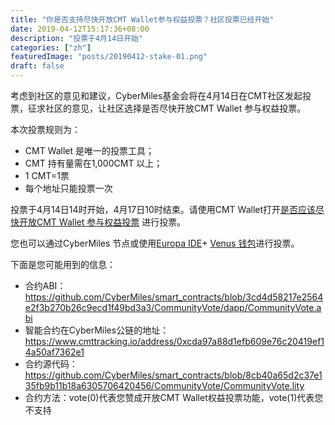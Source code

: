 ```yaml
---
title: "你是否支持尽快开放CMT Wallet参与权益投票？社区投票已经开始"
date: 2019-04-12T15:17:36+08:00
description: "投票于4月14日开始"
categories: ["zh"]
featuredImage: "posts/20190412-stake-01.png"
draft: false
---
```


考虑到社区的意见和建议，CyberMiles基金会将在4月14日在CMT社区发起投票，征求社区的意见，让社区选择是否尽快开放CMT Wallet 参与权益投票。

本次投票规则为：

* CMT Wallet 是唯一的投票工具；
* CMT 持有量需在1,000CMT 以上；
* 1 CMT=1票
* 每个地址只能投票一次


投票于4月14日14时开始，4月17日10时结束。请使用CMT Wallet打开[是否应该尽快开放CMT Wallet 参与权益投票](http://cmtvote.codeislaw.co/vote.html?contract=0xcda97a88d1efb609e76c20419ef14a50af7362e1) 进行投票。

您也可以通过CyberMiles 节点或使用[Europa IDE](http://europa.cybermiles.io/)+ [Venus 钱包](https://www.cybermiles.io/blockchain-infrastructure/venus/)进行投票。

下面是您可能用到的信息：

* 合约ABI：<https://github.com/CyberMiles/smart_contracts/blob/3cd4d58217e2564e2f3b270b26c9ecd1f49bd3a3/CommunityVote/dapp/CommunityVote.abi>
* 智能合约在CyberMiles公链的地址：<https://www.cmttracking.io/address/0xcda97a88d1efb609e76c20419ef14a50af7362e1>
* 合约源代码：<https://github.com/CyberMiles/smart_contracts/blob/8cb40a65d2c37e135fb9b11b18a6305706420456/CommunityVote/CommunityVote.lity>
* 合约方法：vote(0)代表您赞成开放CMT Wallet权益投票功能，vote(1)代表您不支持


